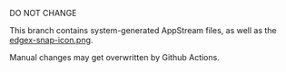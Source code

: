 DO NOT CHANGE

This branch contains system-generated AppStream files, as well as the [edgex-snap-icon.png](edgex-snap-icon.png).

Manual changes may get overwritten by Github Actions.